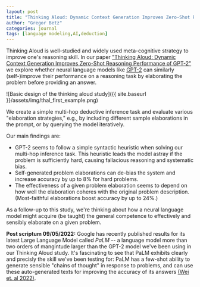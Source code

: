 ```yaml
---
layout: post
title: "Thinking Aloud: Dynamic Context Generation Improves Zero-Shot Reasoning Performance of GPT-2"
author: "Gregor Betz"
categories: journal
tags: [language modeling,AI,deduction]
---
```


Thinking Aloud is well-studied and widely used meta-cognitive strategy to improve one's reasoning skill. In our paper ["Thinking Aloud: Dynamic Context Generation Improves Zero-Shot Reasoning Performance of GPT-2"](http://arxiv.org/abs/2103.13033) we explore whether neural language models like [GPT-2](https://openai.com/blog/gpt-2-1-5b-release/) can similarly (self-)improve their performance on a reasoning task by elaborating the problem before providing an answer. 

![Basic design of the thinking aloud study]({{ site.baseurl }}/assets/img/thal_first_example.png)

We create a simple multi-hop deductive inference task and evaluate various "elaboration strategies," e.g., by including different sample elaborations in the prompt, or by querying the model iteratively.    

Our main findings are:

* GPT-2 seems to follow a simple syntactic heuristic when solving our multi-hop inference task. This heuristic leads the model astray if the problem is sufficiently hard, causing fallacious reasoning and systematic bias.
* Self-generated problem elaborations can de-bias the system and increase accuracy by up to 8% for hard problems.
* The effectiveness of a given problem elaboration seems to depend on how well the elaboration coheres with the original problem description. (Most-faithful elaborations boost accuracy by up to 24%.) 

As a follow-up to this study, we're thinking about how a neural language model might acquire (be taught) the general competence to effectively and sensibly elaborate on a given problem.

**Post scriptum 09/05/2022:** Google has recently published results for its latest Large Language Model called *PaLM* -- a language model more than two orders of mangintude larger than the GPT-2 model we've been using in our Thinking Aloud study. It's fascinating to see that PaLM exhibits clearly and precisly the skill we've been testing for: PaLM has a few-shot ability to generate sensible "chains of thought" in response to problems, and can use these auto-generated texts for improving the accuracy of its answers [(Wei et. al 2022)](https://arxiv.org/abs/2201.11903).  

